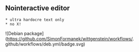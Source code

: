 Nointeractive editor
-------------------------

	* ultra hardocre text only 
	* no X!

![Debian package](https://github.com/SimonFormanek/wittgenstein/workflows/.
github/workflows/deb.yml/badge.svg)